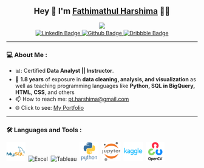 ###                                            <h2 align = "center"> Hey 👋 I'm [Fathimathul Harshima](https://github.com/harshima-pt) 👨‍💻 </h1>


<div id="header" align="center">
  <img src="https://cdn.dribbble.com/users/2514124/screenshots/5439070/girl_3.gif" width="250"/>
</div>
<div id="badges" align ="center">
  <a href="https://www.linkedin.com/in/fathimathul-harshima-pt/">
    <img src="https://img.shields.io/badge/LinkedIn-blue?style=for-the-badge&logo=linkedin&logoColor=white" alt="LinkedIn Badge"/>
  </a>
  <a href="https://github.com/harshima-pt">
    <img src="https://img.shields.io/badge/GitHub-red?style=for-the-badge&logo=github&logoColor=white" alt="Github Badge"/>
  </a>
  <a href="https://sites.google.com/view/harshima-pt/home">
    <img src="https://img.shields.io/badge/Website-blue?style=for-the-badge&logo=Dribbble&logoColor=white" alt="Dribbble Badge"/>
  </a>
 <!--- <br>
  <img src="https://komarev.com/ghpvc/?username=harshima-pt&style=flat-square&color=blue" alt=""/>--->
</div>

---
### 💻 About Me :

- 📊: Certified **Data Analyst || Instructor**.
- 👀 **1.8 years** of exposure in **data cleaning, analysis, and visualization** as well as teaching programming languages like **Python, SQL in BigQuery, HTML, CSS**, and others 
- 📫 How to reach me: pt.harshima@gmail.com
- 🌐 Click to see: [My Portfolio](https://sites.google.com/view/harshima-pt/home)
---
### :hammer_and_wrench: Languages and Tools :
<div>
 <img src="https://github.com/devicons/devicon/blob/master/icons/mysql/mysql-original-wordmark.svg" title="MySQL"  alt="MySQL" width="50" height="50"/>&nbsp;
  <img src="https://github.com/sempostma/office365-icons/blob/master/png/1024/excel.png" title="Excel" alt="Excel" width="50" height="50"/>&nbsp;
  <img src="https://cdn.worldvectorlogo.com/logos/tableau-software.svg" title="Tableau" alt="Tableau" width="50" height="50"/>&nbsp;
  <img src="https://github.com/devicons/devicon/blob/master/icons/python/python-original-wordmark.svg" title="Python" alt="Python" width="50" height="50"/>&nbsp;
   <img src="https://github.com/devicons/devicon/blob/master/icons/jupyter/jupyter-original-wordmark.svg" title="Jupyter" alt="Jupyter" width="50" height="50"/>&nbsp;
  <img src="https://github.com/devicons/devicon/blob/master/icons/kaggle/kaggle-original-wordmark.svg" title="Kaggle" alt="Kaggle" width="50" height="50"/>&nbsp;
  <img src="https://github.com/devicons/devicon/blob/master/icons/opencv/opencv-original-wordmark.svg" title="OpenCV" alt="OpenCV" width="50" height="50"/>&nbsp;
  
